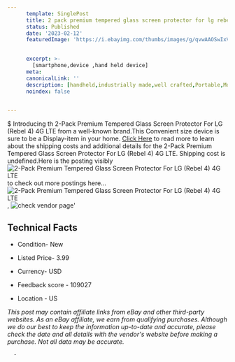 ```yaml
---
      template: SinglePost
      title: 2 pack premium tempered glass screen protector for lg rebel 4 4g lte
      status: Published
      date: '2023-02-12'
      featuredImage: 'https://i.ebayimg.com/thumbs/images/g/qvwAAOSwIxVclRRm/s-l225.jpg'
       

      excerpt: >-
        [smartphone,device ,hand held device]
      meta:
      canonicalLink: ''
      description: [handheld,industrially made,well crafted,Portable,Mobile,Compact,Convenient,Lightweight,Maneuverable,Man-portable,Miniature,Carriable,Hand-held,Light,Holdable,Transportable,Mobile device,Pocket-sized,On-the-go,Wireless,Cordless,Compact size,Convenient size, smartphone,device ,hand held device]
      noindex: false
      

---
```

$
      Introducing th 2-Pack Premium Tempered Glass Screen Protector For LG (Rebel 4) 4G LTE from a well-known brand.This Convenient size device  is sure to be a Display-item in your home. [Click Here](https://www.ebay.com/itm/382691871155?hash=item591a3689b3%3Ag%3AqvwAAOSwIxVclRRm&mkevt=1&mkcid=1&mkrid=711-53200-19255-0&campid=%253CePNCampaignId%253E&customid=%253CreferenceId%253E&toolid=10049) to read more to learn about the shipping costs and additional details for the 2-Pack Premium Tempered Glass Screen Protector For LG (Rebel 4) 4G LTE. Shipping cost is undefined.Here is the posting visibly ![2-Pack Premium Tempered Glass Screen Protector For LG (Rebel 4) 4G LTE](https://i.ebayimg.com/thumbs/images/g/qvwAAOSwIxVclRRm/s-l225.jpg) to check out more postings here... ![2-Pack Premium Tempered Glass Screen Protector For LG (Rebel 4) 4G LTE](https://i.ebayimg.com/images/g/qvwAAOSwIxVclRRm/s-l640.jpg), ![check vendor page](https://origin-galleryplus.ebayimg.com/ws/web/382691871155_2_0_1/225x225.jpg,https://origin-galleryplus.ebayimg.com/ws/web/382691871155_3_0_1/225x225.jpg,https://origin-galleryplus.ebayimg.com/ws/web/382691871155_4_0_1/225x225.jpg,https://origin-galleryplus.ebayimg.com/ws/web/382691871155_5_0_1/225x225.jpg,https://origin-galleryplus.ebayimg.com/ws/web/382691871155_6_0_1/225x225.jpg,https://origin-galleryplus.ebayimg.com/ws/web/382691871155_7_0_1/225x225.jpg)'

      

 ## Technical Facts 



     
      

 - Condition- New 


      

 - Listed Price- 3.99 


      

 - Currency- USD 


      

 - Feedback score - 109027 


      

 - Location - US 


      
      

 *_This post may contain affiliate links from eBay and other third-party websites. As an eBay affiliate, we earn from qualifying purchases. Although we do our best to keep the information up-to-date and accurate, please check the date and all details with the vendor's website before making a purchase. Not all data may be accurate._*




      -

